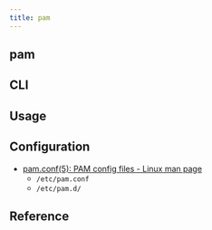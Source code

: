 ```yaml
---
title: pam
---
```


## pam


## CLI

## Usage

## Configuration
- [pam\.conf\(5\): PAM config files \- Linux man page](https://linux.die.net/man/5/pam.conf)
    - `/etc/pam.conf`
    - `/etc/pam.d/`


## Reference
